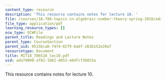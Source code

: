 ```yaml
---
content_type: resource
description: 'This resource contains notes for lecture 10. '
file: /courses/18-786-topics-in-algebraic-number-theory-spring-2010/ada79808af821862d053e84fcf38815a_MIT18_786S10_lec10.pdf
file_type: application/pdf
learning_resource_types: []
ocw_type: OCWFile
parent_title: Readings and Lecture Notes
parent_type: CourseSection
parent_uid: 9515bca6-7474-82f9-babf-263b152e20af
resourcetype: Document
title: MIT18_786S10_lec10.pdf
uid: ada79808-af82-1862-d053-e84fcf38815a
---
```

This resource contains notes for lecture 10. 

